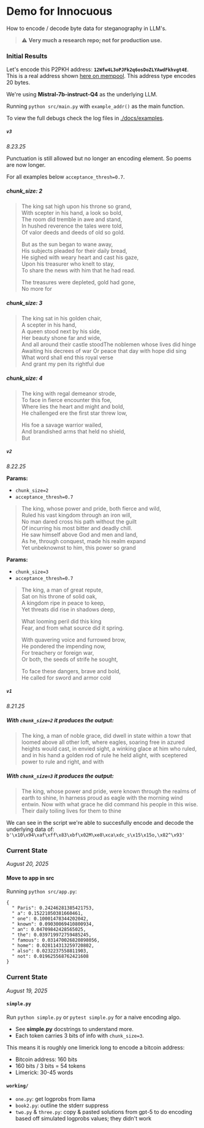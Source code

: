 # Demo for Innocuous

How to encode / decode byte data for steganography in LLM's.

> ⚠️ **Very much a research repo; not for production use.**

### Initial Results

Let's encode this P2PKH address: **`12Wfw4L3oPJFk2q6osDoZLYAwdFkhvgt4E`**. This is a real address shown [here on mempool](https://mempool.space/address/12Wfw4L3oPJFk2q6osDoZLYAwdFkhvgt4E). This address type encodes 20 bytes.

We're using **Mistral-7b-instruct-Q4** as the underlying LLM.

Running `python src/main.py` with `example_addr()` as the main function. 

To view the full debugs check the log files in  [./docs/examples](./docs/examples/).

##### `v3` 
_8.23.25_

Punctuation is still allowed but no longer an encoding element. So poems are now longer.

For all examples below `acceptance_thresh=0.7`.

##### chunk_size: 2
> The king sat high upon his throne so grand,  
> With scepter in his hand, a look so bold,  
> The room did tremble in awe and stand,  
> In hushed reverence the tales were told,  
> Of valor deeds and deeds of old so gold.  
>  
> But as the sun began to wane away,  
> His subjects pleaded for their daily bread,  
> He sighed with weary heart and cast his gaze,  
> Upon his treasurer who knelt to stay,  
> To share the news with him that he had read.  
>  
> The treasures were depleted, gold had gone,  
> No more for  

##### chunk_size: 3
> The king sat in his golden chair,  
> A scepter in his hand,  
> A queen stood next by his side,  
> Her beauty shone far and wide,  
> And all around their castle stoodThe noblemen whose lives did hinge  
> Awaiting his decrees of war Or peace that day with hope did sing  
> What word shall end this royal verse  
> And grant my pen its rightful due  


##### chunk_size: 4
> The king with regal demeanor strode,  
> To face in fierce encounter this foe,  
> Where lies the heart and might and bold,  
> He challenged ere the first star threw low,  
>  
> His foe a savage warrior wailed,  
> And brandished arms that held no shield,  
> But  

##### `v2` 
_8.22.25_

**Params:**
- `chunk_size=2`
- `acceptance_thresh=0.7`

>The king, whose power and pride, both fierce and wild,  
Ruled his vast kingdom through an iron will,  
No man dared cross his path without the guilt  
Of incurring his most bitter and deadly chill.  
He saw himself above God and men and land,  
As he, through conquest, made his realm expand  
Yet unbeknownst to him, this power so grand  


**Params:**
- `chunk_size=3`
- `acceptance_thresh=0.7`

>The king, a man of great repute,  
Sat on his throne of solid oak,  
A kingdom ripe in peace to keep,  
Yet threats did rise in shadows deep,  
>
>What looming peril did this king  
Fear, and from what source did it spring.  
>
>With quavering voice and furrowed brow,  
He pondered the impending now,  
For treachery or foreign war,  
Or both, the seeds of strife he sought,  
>  
>To face these dangers, brave and bold,  
He called for sword and armor cold  


##### `v1` 
_8.21.25_

##### With `chunk_size=2` it produces the output:

> The king, a man of noble grace, did dwell in state within a towr that loomed above all other loft, where eagles, soaring free in azured heights would cast, in envied sight, a winking glace at him who ruled, and in his hand a golden rod of rule he held alight, with sceptered power to rule and right, and with

##### With `chunk_size=3` it produces the output:

> The king, whose power and pride, were known through the realms of earth to shine, In harness proud as eagle with the morning wind entwin. Now with what grace he did command his people in this wise. Their daily toiling lives for them to thine

We can see in the script we're able to succesfully encode and decode the underlying data of: `b'\x10\x94\xaf\xff\x83\xbf\x02M\xe8\xca\xdc_s\x15\x15o,\x82^\x93'`

### Current State
_August 20, 2025_

#### Move to app in src

Running `python src/app.py`:
```
{
  " Paris": 0.24246281385421753,
  " a": 0.15221050381660461,
  " one": 0.10001478344202042,
  " known": 0.09030069410800934,
  " an": 0.04709842428565025,
  " the": 0.039719972759485245,
  " famous": 0.031470026820898056,
  " home": 0.028114313259720802,
  " also": 0.0232237558811903,
  " not": 0.019625568762421608
}
```


### Current State
_August 19, 2025_

#### `simple.py`

Run `python simple.py` or `pytest simple.py` for a naive encoding algo.
- See **simple.py** docstrings to understand more.
- Each token carries 3 bits of info with `chunk_size=3`. 

This means it is roughly one limerick long to encode a bitcoin address:
- Bitcoin address: 160 bits
- 160 bits / 3 bits = 54 tokens
- Limerick: 30-45 words

#### `working/`

- `one.py`: get logprobs from llama
- `book2.py`: outline the stderr suppress
- `two.py` & `three.py`: copy & pasted solutions from gpt-5 to do encoding based off simulated logprobs values; they didn't work


